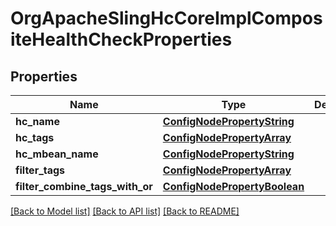 # OrgApacheSlingHcCoreImplCompositeHealthCheckProperties

## Properties
Name | Type | Description | Notes
------------ | ------------- | ------------- | -------------
**hc_name** | [**ConfigNodePropertyString**](ConfigNodePropertyString.md) |  | [optional] 
**hc_tags** | [**ConfigNodePropertyArray**](ConfigNodePropertyArray.md) |  | [optional] 
**hc_mbean_name** | [**ConfigNodePropertyString**](ConfigNodePropertyString.md) |  | [optional] 
**filter_tags** | [**ConfigNodePropertyArray**](ConfigNodePropertyArray.md) |  | [optional] 
**filter_combine_tags_with_or** | [**ConfigNodePropertyBoolean**](ConfigNodePropertyBoolean.md) |  | [optional] 

[[Back to Model list]](../README.md#documentation-for-models) [[Back to API list]](../README.md#documentation-for-api-endpoints) [[Back to README]](../README.md)


